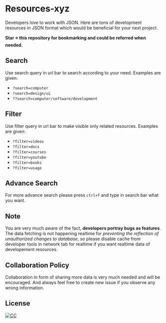 # Resources-xyz

Developers love to work with JSON. Here are tons of development resources in JSON format which would be beneficial for your next project.

**Star :star: this repository for bookmarking and could be referred when needed.**

## Search

Use search query in url bar to search according to your need.
Examples are given:

-   `?search=computer`
-   `?search=design/ui`
-   `??search=computer/software/development`

## Filter

Use filter query in url bar to make visible only related resources.
Examples are given:

-   `?filter=videos`
-   `?filter=docs`
-   `?filter=courses`
-   `?filter=youtube`
-   `?filter=books`
-   `?filter=usage`

## Advance Search

For more advance search please press `ctrl+f` and type in search bar what you want.

## Note

You are very much aware of the fact, **developers portray bugs as features**. The data fetching is not happening realtime for _preventing the reflection of unauthorized changes to database_, so please disable cache from developer tools in network tab for realtime if you want realtime data of developement resources.

## Collaboration Policy

Collaboration in form of sharing more data is very much needed and will be encouraged. And always feel free to create new issue if you observe any wrong information.

## License

[![CC](https://i.creativecommons.org/l/by-nc/4.0/88x31.png)](http://creativecommons.org/licenses/by-nc/4.0/)
